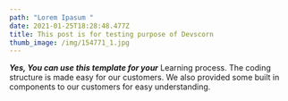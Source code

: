```yaml
---
path: "Lorem Ipasum "
date: 2021-01-25T18:28:48.477Z
title: This post is for testing purpose of Devscorn
thumb_image: /img/154771_1.jpg
---
```



***Yes, You can use this template for your*** Learning process. The coding structure is made easy for our customers. We also provided some built in components to our customers for easy understanding.